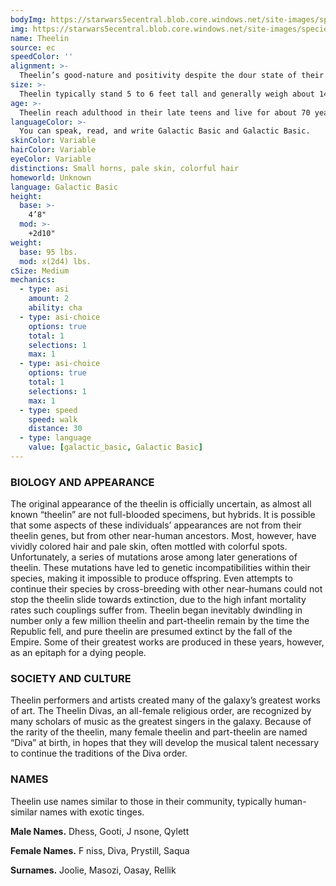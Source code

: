 ```yaml
---
bodyImg: https://starwars5ecentral.blob.core.windows.net/site-images/species/species_Theelin.png
img: https://starwars5ecentral.blob.core.windows.net/site-images/species/species_Theelin.png
name: Theelin
source: ec
speedColor: ''
alignment: >-
  Theelin’s good-nature and positivity despite the dour state of their species causes them to tend toward the light side, though there are exceptions.
size: >-
  Theelin typically stand 5 to 6 feet tall and generally weigh about 140 lbs. Regardless of your position in that range, your size is Medium.
age: >-
  Theelin reach adulthood in their late teens and live for about 70 years.
languageColor: >-
  You can speak, read, and write Galactic Basic and Galactic Basic. 
skinColor: Variable
hairColor: Variable
eyeColor: Variable
distinctions: Small horns, pale skin, colorful hair
homeworld: Unknown
language: Galactic Basic
height:
  base: >-
    4’8"
  mod: >-
    +2d10"
weight:
  base: 95 lbs.
  mod: x(2d4) lbs.
cSize: Medium
mechanics:
  - type: asi
    amount: 2
    ability: cha
  - type: asi-choice
    options: true
    total: 1
    selections: 1
    max: 1
  - type: asi-choice
    options: true
    total: 1
    selections: 1
    max: 1
  - type: speed
    speed: walk
    distance: 30
  - type: language
    value: [galactic_basic, Galactic Basic]
---
```

### BIOLOGY AND APPEARANCE
The original appearance of the theelin is officially uncertain, as almost all known “theelin” are not full-blooded specimens, but hybrids. It is possible that some aspects of these individuals’ appearances are not from their theelin genes, but from other near-human ancestors. Most, however, have vividly colored hair and pale skin, often mottled with colorful spots. Unfortunately, a series of mutations arose among later generations of theelin. These mutations have led to genetic incompatibilities within their species, making it impossible to produce offspring. Even attempts to continue their species by cross-breeding with other near-humans could not stop the theelin slide towards extinction, due to the high infant mortality rates such couplings suffer from. Theelin began inevitably dwindling in number only a few million theelin and part-theelin remain by the time the Republic fell, and pure theelin are presumed extinct by the fall of the Empire. Some of their greatest works are produced in these years, however, as an epitaph for a dying people.

### SOCIETY AND CULTURE
Theelin performers and artists created many of the galaxy’s greatest works of art. The Theelin Divas, an all-female religious order, are recognized by many scholars of music as the greatest singers in the galaxy. Because of the rarity of the theelin, many female theelin and part-theelin are named “Diva” at birth, in hopes that they will develop the musical talent necessary to continue the traditions of the Diva order.

### NAMES
Theelin use names similar to those in their community, typically human-similar names with exotic tinges.

__Male Names.__ Dhess, Gooti, J nsone, Qylett

__Female Names.__ F niss, Diva, Prystill, Saqua

__Surnames.__ Joolie, Masozi, Oasay, Rellik



    